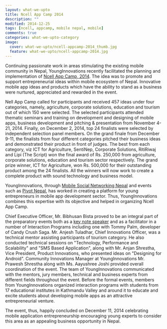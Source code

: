 ```yaml
---
layout: what-we-upto 
title: Ncell App Camp 2014
description: ""
modified: 2014-12-25
tags: [ncell, appcamp, mobile nepal, mobile]
comments: true
categories: what-we-upto-category
image:
  cover: what-we-upto/ncell-appcamp-2014_thumb.jpg
  feature: what-we-upto/ncell-appcamp-2014.jpg
---
```


Continuing passionate work in areas stimulating the existing mobile community in Nepal, YoungInnovations recently facilitated the planning and implementation of [Ncell App Camp, 2014](http://ncellappcamp.com/). The idea was to promote and support entrepreneurial ideas within mobile ecosystem of Nepal. Innovative mobile app ideas and products which have the ability to stand as a business were nurtured, appreciated and rewarded in the event.

Nell App Camp called for participants and received 457 ideas under four categories, namely, agriculture, corporate solutions, education and tourism out of which 150 were selected. The selected participants attended thematic seminars and training on development and designing of mobile apps, business development and pitching & presentation from November 4-21, 2014. Finally, on December 2, 2014, top 24 finalists were selected by independent selection panel members. On the grand finale from December 9-11, the finalists from four different categories pitched their business ideas and demonstrated their product in front of judges. The best from each category, viz ICT for Agriculture, SentiNep, Corporate Solutions, RitiRiwaj and Lipi (The Script) won the final award of Rs. 250,000 from agriculture, corporate solutions, education and tourism sector respectively. The grand prize winner, ICT for Agriculture, won Rs. 500,000 for their outstanding product among the 24 finalists. All the winners will now work to create a complete product with sound technology and business model.

YoungInnovations, through [Mobile Social Networking Nepal](http://mobilenepal.net/) and events such as [Pivot Nepal](http://pivot.mobilenepal.net/), has worked in creating a platform for young entrepreneurs in mobile app development sector. Thus, YoungInnovations combines this expertise with its objective and helped in organizing Ncell App Camp.

Chief Executive Officer, Mr. Bibhusan Bista proved to be an integral part of the preparatory events both as a [key note speaker](https://www.youtube.com/watch?v=uUkeIBltSmk) and as a facilitator in a number of Interaction Programs including one with Tommy Palm, developer of Candy Crush Saga. Mr. Anjesh Tuladhar, Chief Innovations Officer, was a technical mentor assisting participants of tourism category. He also conducted technical sessions on "Technology, Performance and Scalability" and "SMS Based Application", along with Mr. Anjan Shrestha, Vice President, Product Innovations, who presented ideas on "Designing for Android". Community Innovations Manager at YoungInnovations Mr. Prawesh Shrestha along with Ms. Aayushree Joshi provided overall coordination of the event. The team of YoungInnovations communicated with the mentors, jury members, technical and business experts from different fields throughout the event. Before the formal events, members from YoungInnovations organized interaction programs with students from 17 educational institutes in Kathmandu Valley and around it to educate and excite students about developing mobile apps as an attractive entrepreneurial venture. 

The event, thus, happily concluded on December 11, 2014 celebrating mobile application entrepreneurship encouraging young experts to consider this area as an appealing business opportunity in Nepal.